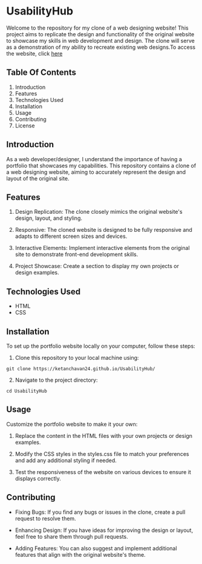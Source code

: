 # UsabilityHub



Welcome to the repository for my clone of a web designing website! This project aims to replicate the design and functionality of the original website to showcase my skills in web development and design. The clone will serve as a demonstration of my ability to recreate existing web designs.To access the website, click [here](https://ketanchavan24.github.io/UsabilityHub/)



## Table Of Contents

1. Introduction
2. Features
3. Technologies Used
4. Installation
5. Usage
6. Contributing
7. License
## Introduction

As a web developer/designer, I understand the importance of having a portfolio that showcases my capabilities. This repository contains a clone of a web designing website, aiming to accurately represent the design and layout of the original site.
## Features

1. Design Replication: The clone closely mimics the original website's design, layout, and styling.

2. Responsive: The cloned website is designed to be fully responsive and adapts to different screen sizes and devices.

3. Interactive Elements: Implement interactive elements from the original site to demonstrate front-end development skills.

4. Project Showcase: Create a section to display my own projects or design examples.
## Technologies Used

- HTML
- CSS
## Installation

To set up the portfolio website locally on your computer, follow these steps:

1. Clone this repository to your local machine using:

```
git clone https://ketanchavan24.github.io/UsabilityHub/
```
2.  Navigate to the project directory:

```
cd UsabilityHub
```



## Usage

Customize the portfolio website to make it your own:

1. Replace the content in the HTML files with your own projects or design examples.

2. Modify the CSS styles in the styles.css file to match your preferences and add any additional styling if needed.

3. Test the responsiveness of the website on various devices to ensure it displays correctly.
## Contributing

- Fixing Bugs: If you find any bugs or issues in the clone, create a pull request to resolve them.

- Enhancing Design: If you have ideas for improving the design or layout, feel free to share them through pull requests.

- Adding Features: You can also suggest and implement additional features that align with the original website's theme.
